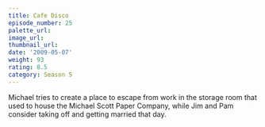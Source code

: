 ```yaml
---
title: Cafe Disco
episode_number: 25
palette_url: 
image_url: 
thumbnail_url: 
date: '2009-05-07'
weight: 93
rating: 8.5
category: Season 5
---
```


Michael tries to create a place to escape from work in the storage room that used to house the Michael Scott Paper Company, while Jim and Pam consider taking off and getting married that day.